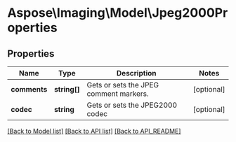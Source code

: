 # Aspose\Imaging\Model\Jpeg2000Properties

## Properties
Name | Type | Description | Notes
------------ | ------------- | ------------- | -------------
**comments** | **string[]** | Gets or sets the JPEG comment markers. | [optional] 
**codec** | **string** | Gets or sets the JPEG2000 codec | [optional] 

[[Back to Model list]](API_README.md#documentation-for-models) [[Back to API list]](API_README.md#documentation-for-api-endpoints) [[Back to API_README]](API_README.md)

